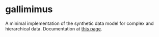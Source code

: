 # gallimimus

A minimal implementation of the synthetic data model for complex and hierarchical data. 
Documentation at [this page](https://sarus-tech.github.io/gallimimus/).